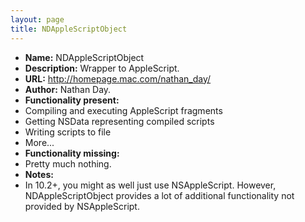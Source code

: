 ```yaml
---
layout: page
title: NDAppleScriptObject
---
```





* **Name:** NDAppleScriptObject
* **Description:** Wrapper to AppleScript.
* **URL:** http://homepage.mac.com/nathan_day/
* **Author:** Nathan Day.
* **Functionality present:** 
* Compiling and executing AppleScript fragments
* Getting NSData representing compiled scripts
* Writing scripts to file
* More... 
* **Functionality missing:** 
* Pretty much nothing. 
* **Notes:** 
* In 10.2+, you might as well just use NSAppleScript. However, NDAppleScriptObject provides a lot of additional functionality not provided by NSAppleScript.

